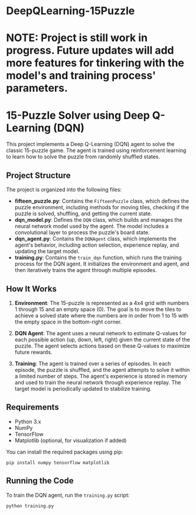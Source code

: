 # DeepQLearning-15Puzzle


# NOTE: Project is still work in progress. Future updates will add more features for tinkering with the model's and training process' parameters. 

# 15-Puzzle Solver using Deep Q-Learning (DQN)

This project implements a Deep Q-Learning (DQN) agent to solve the classic 15-puzzle game. The agent is trained using reinforcement learning to learn how to solve the puzzle from randomly shuffled states.

## Project Structure

The project is organized into the following files:

- **fifteen_puzzle.py**: Contains the `FifteenPuzzle` class, which defines the puzzle environment, including methods for moving tiles, checking if the puzzle is solved, shuffling, and getting the current state.
- **dqn_model.py**: Defines the `DQN` class, which builds and manages the neural network model used by the agent. The model includes a convolutional layer to process the puzzle's board state.
- **dqn_agent.py**: Contains the `DQNAgent` class, which implements the agent's behavior, including action selection, experience replay, and updating the target model.
- **training.py**: Contains the `train_dqn` function, which runs the training process for the DQN agent. It initializes the environment and agent, and then iteratively trains the agent through multiple episodes.

## How It Works

1. **Environment**: The 15-puzzle is represented as a 4x4 grid with numbers 1 through 15 and an empty space (0). The goal is to move the tiles to achieve a solved state where the numbers are in order from 1 to 15 with the empty space in the bottom-right corner.

2. **DQN Agent**: The agent uses a neural network to estimate Q-values for each possible action (up, down, left, right) given the current state of the puzzle. The agent selects actions based on these Q-values to maximize future rewards.

3. **Training**: The agent is trained over a series of episodes. In each episode, the puzzle is shuffled, and the agent attempts to solve it within a limited number of steps. The agent's experience is stored in memory and used to train the neural network through experience replay. The target model is periodically updated to stabilize training.

## Requirements

- Python 3.x
- NumPy
- TensorFlow
- Matplotlib (optional, for visualization if added)

You can install the required packages using pip:

```
pip install numpy tensorflow matplotlib
```


## Running the Code

To train the DQN agent, run the `training.py` script:

```
python training.py
```
